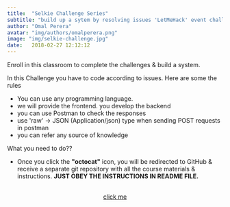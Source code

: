 ```yaml
---
title:  "Selkie Challenge Series"
subtitle: "build up a sytem by resolving issues 'LetMeHack' event challenge"
author: "Omal Perera"
avatar: "img/authors/omalperera.png"
image: "img/selkie-challenge.jpg"
date:   2018-02-27 12:12:12
---
```


Enroll in this classroom to complete the challenges & build a system. 

In this Challenge you have to code according to issues.
Here are some the rules
* You can use any programming language.
* we will provide the frontend. you develop the backend
* you can use Postman to check the responses
* use 'raw' -> JSON (Application/json) type when sending POST requests in postman
* you can refer any source of knowledge


What you need to do??
- Once you click the **"octocat"** icon, you will be redirected to GitHub & receive a separate git repository with all the course materials & instructions. 
**JUST OBEY THE INSTRUCTIONS IN README FILE.**


<center><a href="https://classroom.github.com/a/ZAP8MsPx"><i class="fa fa-github fa-5x"></i><br>click me</a></center>

